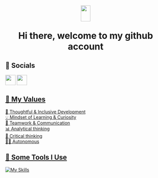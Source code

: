 <h1 align="center">
 <img src="https://raw.githubusercontent.com/iampavangandhi/iampavangandhi/master/gifs/Hi.gif" width="30px" height="50px">

  <strong> Hi there, welcome to my github account </strong> 

</h1>

<h2> 🙆 Socials </h2>
<a href="https://www.facebook.com/nour.zn.961/" target="_blank" rel="noreferrer"><img src="https://raw.githubusercontent.com/danielcranney/readme-generator/main/public/icons/socials/facebook.svg" width="32" height="32" /></a>
<a href="http://www.instagram.com/bassem_jd/" target="_blank" rel="noreferrer"><img src="https://raw.githubusercontent.com/danielcranney/readme-generator/main/public/icons/socials/instagram.svg" width="32" height="32" /></a> <a href="https://www.linkedin.com/in/nour-elhouda-zemni-a5a68a166/" target="_blank" rel="noreferrer">


<!-- 
<h2>⚡️ A Few Quick Facts</h2>

- 🔭 I’m currently looking for a job as a fullstack developer
- 💬 Ask me about spring, angular, nodejs, reactJS, git, java, laravel
- 📫 How to reach me: nourelhouda.zemni@esprit.tn
-->

## 💎 My Values

🧠 Thoughtful & Inclusive Development <br/>
💡 Mindset of Learning & Curiosity <br/>
🙌 Teamwork & Communication <br/>
📊 Analytical thinking <br/>
🚨 Critical thinking <br/>
🙋‍♂️ Autonomous <br/>

<h2>🚀 Some Tools I Use</h2>

![My Skills](https://skillicons.dev/icons?i=html,css,sass,bootstrap,js,ts,java,php,jquery,r,styledcomponents,tailwind,nodejs,expressjs,angular,spring,maven,django,react,redux,laravel,symfony,dotnet,mongodb,mysql,sqlite,discord,git,github,gitlab,idea,jenkins,figma)
